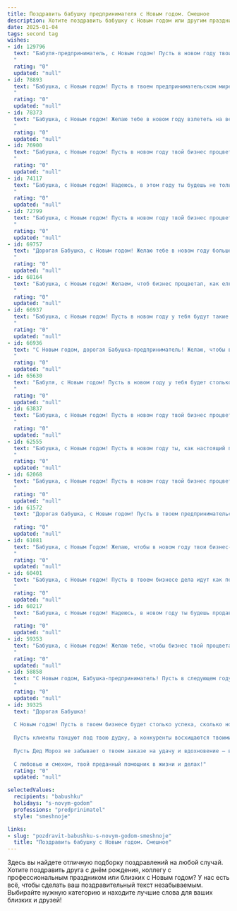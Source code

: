 ```yaml
---
title: Поздравить бабушку предпринимателя с Новым годом. Смешное
description: Хотите поздравить бабушку с Новым годом или другим праздником? Наш ИИ создаст незабываемое поздравление, а вы обязательно выделитесь среди других.  
date: 2025-01-04
tags: second tag
wishes:
- id: 129796
  text: "Бабуля-предприниматель, с Новым годом! Пусть в новом году твои дела идут как по маслу, а прибыль растёт быстрее, чем цены на пельмени!  Желаю тебе столько здоровья, чтобы хватило на все новые проекты, и столько энергии, чтобы  внуков на санках катать, и при этом успевать  свои миллионы считать!  С Новым счастьем!
  "
  rating: "0"
  updated: "null"
- id: 78893
  text: "Бабушка, с Новым годом! Пусть в твоем предпринимательском мире будет больше прибыли, чем хлопот, а конкуренты будут бегать за тобой, как за новогодней елкой! Желаю тебе крепкого здоровья, чтобы хватало сил на все твои идеи, и легкого кошелька — чтобы не перегружала его купюрами! 😉
  "
  rating: "0"
  updated: "null"
- id: 78373
  text: "Бабушка, с Новым годом! Желаю тебе в новом году взлететь на вершину предпринимательского успеха, пусть конкуренты дрожат от страха, а касса переполнится! И пусть удача будет такой же верной тебе, как и внуки. 😉🥂
  "
  rating: "0"
  updated: "null"
- id: 76900
  text: "Бабушка, с Новым годом! Пусть в новом году твой бизнес процветает, как новогодняя елка, а прибыль растет так же стремительно, как цены на бензин! 🎄💸
  "
  rating: "0"
  updated: "null"
- id: 74117
  text: "Бабушка, с Новым годом! Надеюсь, в этом году ты будешь не только успешной бизнес-леди, но и бабушкой-волшебницей, способной одним взмахом руки превращать конфеты в меховые шубы! 😉
  "
  rating: "0"
  updated: "null"
- id: 72799
  text: "Бабушка, с Новым годом! Пусть в новом году твой бизнес процветает как новогодняя елка, а прибыль растет как снежный ком! И помни, что даже самых упрямых клиентов можно уговорить, как Деда Мороза уговорить на сладкий подарок. 😉
  "
  rating: "0"
  updated: "null"
- id: 69757
  text: "Дорогая Бабушка, с Новым годом! Желаю тебе в новом году больше прибыльных сделок, чем волос на голове у твоего любимого кота, и чтобы конкуренты завидовали твоей удаче, как детишки завидуют твоим вкусным пирожкам! 😉
  "
  rating: "0"
  updated: "null"
- id: 68164
  text: "Бабушка, с Новым годом! Желаем, чтоб бизнес процветал, как елка в новогоднюю ночь, а прибыль росла так же стремительно, как цены на мандарины! 😉🎉
  "
  rating: "0"
  updated: "null"
- id: 66937
  text: "Бабушка, с Новым годом! Пусть в новом году у тебя будут такие же успешные сделки, как у Деда Мороза, но без риска попасть в список плохих детей! 😄 🎉
  "
  rating: "0"
  updated: "null"
- id: 66936
  text: "С Новым годом, дорогая Бабушка-предприниматель! Желаю, чтобы в новом году у тебя были только прибыльные идеи, а конкуренты обанкротились от зависти! 😉🥂
  "
  rating: "0"
  updated: "null"
- id: 65630
  text: "Бабуля, с Новым годом! Пусть в новом году у тебя будет столько прибыли, что она сама начнет падать тебе прямо в карман! 🎄💰
  "
  rating: "0"
  updated: "null"
- id: 63837
  text: "Бабушка, с Новым годом! Пусть в новом году твой бизнес процветает, как праздничная елка, а прибыль растет, как цена на бензин! 😉🎄💰
  "
  rating: "0"
  updated: "null"
- id: 62555
  text: "Бабушка, с Новым годом! Пусть в новом году ты, как настоящий предприниматель, не только отлично торгуешь, но и приумножаешь свое состояние, ведь у настоящего бизнесмена всегда есть место для новых идей и новых клиентов! 🥂🎉
  "
  rating: "0"
  updated: "null"
- id: 62068
  text: "Бабушка, с Новым годом! Пусть в новом году твой бизнес процветает так же стремительно, как цены на бензин, а прибыль будет настолько огромной, что ты сможешь купить себе не только новую шубу, но и шубу для любимой кошечки! 😄🎉
  "
  rating: "0"
  updated: "null"
- id: 61572
  text: "Дорогая бабушка, с Новым годом! Пусть в твоем предпринимательском деле удача будет не просто удачливой, а просто сказочно богатой, а конкуренты все время дружелюбно спят, забыв, что такое конкуренция! 😅🥂
  "
  rating: "0"
  updated: "null"
- id: 61081
  text: "Бабушка, с Новым Годом! Желаю, чтобы в новом году твои бизнес-проекты расцветали как новогодняя елка, а прибыль росла быстрее, чем цены на мандарины! 🍊🎄 😉
  "
  rating: "0"
  updated: "null"
- id: 60401
  text: "Бабушка, с Новым годом! Пусть в твоем бизнесе дела идут как по маслу, а прибыль сыпется как снежинки в метель! Главное, не забудь в суете праздничных хлопот побаловать себя любимую – ты же знаешь, что «старушка» с годами только вкуснее! 🥂🎉
  "
  rating: "0"
  updated: "null"
- id: 60217
  text: "Бабушка, с Новым годом! Надеюсь, в новом году ты будешь продавать свои шедевры по цене, которая позволит тебе наконец-то купить себе ту путевку на Мальдивы, о которой ты мечтаешь уже лет пять! 😂
  "
  rating: "0"
  updated: "null"
- id: 59353
  text: "Бабушка, с Новым годом! Желаю тебе, чтобы бизнес твой процветал как новогодняя елка, а прибыль росла как снежный ком! Пусть в новом году твои конкуренты будут такими же податливыми, как мандариновая кожура, а ты всегда оставайся королевой рынка!
  "
  rating: "0"
  updated: "null"
- id: 58858
  text: "С Новым годом, Бабушка-предприниматель! Пусть в следующем году ваш бизнес процветает, как елка, а прибыль растет, как снежный ком! Желаю вам новых идей, удачных сделок и, самое главное, крепкого здоровья, чтобы хватало сил на все ваши бизнес-подвиги!
  "
  rating: "0"
  updated: "null"
- id: 39325
  text: "Дорогая Бабушка!
  
  С Новым годом! Пусть в твоем бизнесе будет столько успеха, сколько новогодних снежинок на улице! Желаю, чтобы каждый новый день приносил тебе только прибыль, а расходы были бы как праздничные гирлянды — яркие, но исключительно на праздник!
  
  Пусть клиенты танцуют под твою дудку, а конкуренты восхищаются твоими успехами за столом с оливье. Желаю, чтобы твои идеи взлетали так же высоко, как шампанское в бокалах!
  
  Пусть Дед Мороз не забывает о твоем заказе на удачу и вдохновение — ведь ты, как истинный предприниматель, всегда знаешь, как найти правильный подход к каждому празднику!
  
  С любовью и смехом, твой преданный помощник в жизни и делах!"
  rating: "0"
  updated: "null"

selectedValues:
  recipients: "babushku"
  holidays: "s-novym-godom"
  professions: "predprinimatel"
  style: "smeshnoje"

links:
- slug: "pozdravit-babushku-s-novym-godom-smeshnoje"
  title: "Поздравить бабушку с Новым годом. Смешное"
---
```


Здесь вы найдете отличную подборку поздравлений на любой случай.
Хотите поздравить друга с днём рождения, коллегу с профессиональным праздником или близких с Новым годом? У нас есть всё, чтобы сделать ваш поздравительный текст незабываемым. Выбирайте нужную категорию и находите лучшие слова для ваших близких и друзей!
